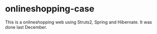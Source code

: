 # onlineshopping-case
This is a onlineshopping web using Struts2, Spring and Hibernate. It was done last December.
